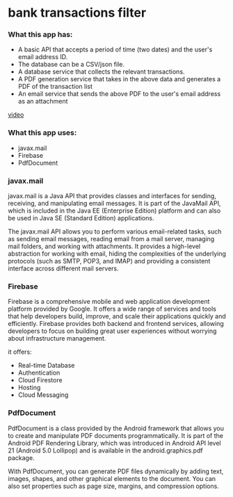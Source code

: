 
# bank transactions filter

 ### What this app has:
- A basic API that accepts a period of time (two dates) and the user's email address ID.
- The database can be a CSV/json file.
- A database service that collects the relevant transactions.
- A PDF generation service that takes in the above data and generates a PDF of the transaction list
- An email service that sends the above PDF to the user's email address as an attachment


[video](https://github.com/Ahmed-makawi/bank-transactions-filter/assets/119809534/51851c01-8531-436a-bb60-2cd73710a465)


### What this app uses:
- javax.mail
- Firebase
- PdfDocument


### javax.mail
javax.mail is a Java API that provides classes and interfaces for sending, receiving, and manipulating email messages. It is part of the JavaMail API, which is included in the Java EE (Enterprise Edition) platform and can also be used in Java SE (Standard Edition) applications.

The javax.mail API allows you to perform various email-related tasks, such as sending email messages, reading email from a mail server, managing mail folders, and working with attachments. It provides a high-level abstraction for working with email, hiding the complexities of the underlying protocols (such as SMTP, POP3, and IMAP) and providing a consistent interface across different mail servers.


### Firebase
Firebase is a comprehensive mobile and web application development platform provided by Google. It offers a wide range of services and tools that help developers build, improve, and scale their applications quickly and efficiently. Firebase provides both backend and frontend services, allowing developers to focus on building great user experiences without worrying about infrastructure management.

it offers: 
- Real-time Database
- Authentication
- Cloud Firestore
- Hosting
- Cloud Messaging


### PdfDocument
PdfDocument is a class provided by the Android framework that allows you to create and manipulate PDF documents programmatically. It is part of the Android PDF Rendering Library, which was introduced in Android API level 21 (Android 5.0 Lollipop) and is available in the android.graphics.pdf package.

With PdfDocument, you can generate PDF files dynamically by adding text, images, shapes, and other graphical elements to the document. You can also set properties such as page size, margins, and compression options.

